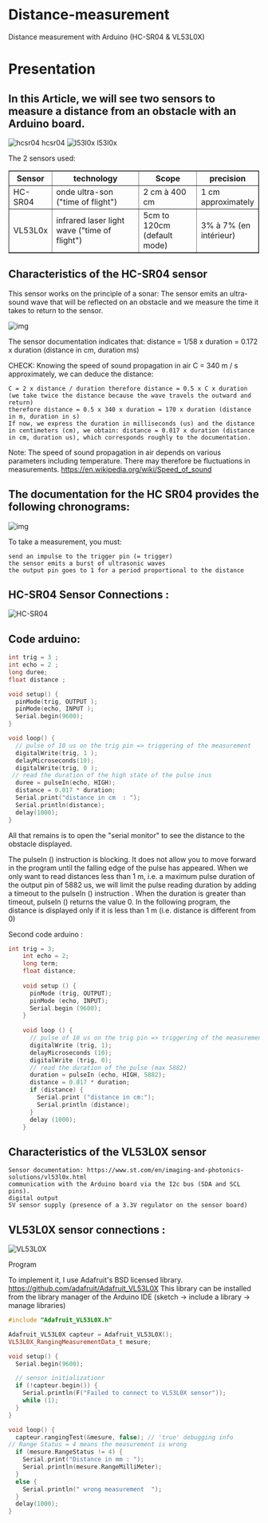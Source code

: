 # Distance-measurement
Distance measurement with Arduino (HC-SR04 &amp; VL53L0X)

Presentation
======
In this Article, we will see two sensors to measure a distance from an obstacle with an Arduino board.
----------
![hcsr04](img/hcsr04.jpg)
hcsr04
![l53l0x](img/vl53l0x-95d7c-e1582.jpg)
l53l0x

The 2 sensors used:
<table style="border-collapse: collapse; width: 99.8%;" border="1">
<tbody>
<tr class="row_first">
<th id="idfe14_c0" style="width: 13.2%;">Sensor</th>
<th id="idfe14_c1" style="width: 39%;">technology</th>
<th id="idfe14_c2" style="width: 25.6%;">Scope</th>
<th id="idfe14_c3" style="width: 22%;">precision<//th>
</th>
</tr>
<tr class="row_odd odd">
<td headers="idfe14_c0" style="width: 13.2%;">HC-SR04</td>
<td headers="idfe14_c1" style="width: 39%;">onde ultra-son ("time of flight")</td>
<td headers="idfe14_c2" style="width: 25.6%;">2 cm &agrave; 400 cm</td>
<td headers="idfe14_c3" style="width: 22%;">1 cm approximately</td>
</tr>
<tr class="row_even even">
<td headers="idfe14_c0" style="width: 13.2%;">VL53L0x</td>
<td headers="idfe14_c1" style="width: 39%;">infrared laser light wave ("time of flight")</td>
<td headers="idfe14_c2" style="width: 25.6%;">5cm to 120cm (default mode)</td>
<td headers="idfe14_c3" style="width: 22%;">3% &agrave; 7% (en int&eacute;rieur)</td>
</tr>
</tbody>
</table>

## Characteristics of the HC-SR04 sensor

This sensor works on the principle of a sonar: The sensor emits an ultra-sound wave that will be reflected on an obstacle and we measure the time it takes to return to the sensor.

![img](img/hcsr04sonar-12b89-517ec.jpg)

The sensor documentation indicates that: distance = 1/58 x duration = 0.172 x duration (distance in cm, duration ms)

CHECK: Knowing the speed of sound propagation in air C = 340 m / s approximately, we can deduce the distance:

    C = 2 x distance / duration therefore distance = 0.5 x C x duration (we take twice the distance because the wave travels the outward and return)
    therefore distance = 0.5 x 340 x duration = 170 x duration (distance in m, duration in s)
    If now, we express the duration in milliseconds (us) and the distance in centimeters (cm), we obtain: distance = 0.017 x duration (distance in cm, duration us), which corresponds roughly to the documentation.

Note: The speed of sound propagation in air depends on various parameters including temperature. There may therefore be fluctuations in measurements. https://en.wikipedia.org/wiki/Speed_of_sound

## The documentation for the HC SR04 provides the following chronograms:
![img](img/hcsr04chronogrammes-badac-ee082.jpg)

To take a measurement, you must:

    send an impulse to the trigger pin (= trigger)
    the sensor emits a burst of ultrasonic waves
    the output pin goes to 1 for a period proportional to the distance

## HC-SR04 Sensor Connections :
![HC-SR04](HC-SR04/HC-SR04jpg.jpg)

## Code arduino: 

```cpp
int trig = 3 ;
int echo = 2 ;
long duree;
float distance ;

void setup() {
  pinMode(trig, OUTPUT );
  pinMode(echo, INPUT );
  Serial.begin(9600);
}

void loop() {
  // pulse of 10 us on the trig pin => triggering of the measurement
  digitalWrite(trig, 1 );
  delayMicroseconds(10);
  digitalWrite(trig, 0 );
 // read the duration of the high state of the pulse inus
  duree = pulseIn(echo, HIGH);
  distance = 0.017 * duration;
  Serial.print("distance in cm  : ");
  Serial.println(distance);
  delay(1000);
}
```

All that remains is to open the "serial monitor" to see the distance to the obstacle displayed.

The pulseIn () instruction is blocking. It does not allow you to move forward in the program until the falling edge of the pulse has appeared.
When we only want to read distances less than 1 m, i.e. a maximum pulse duration of the output pin of 5882 us, we will limit the pulse reading duration by adding a timeout to the pulseIn () instruction .
When the duration is greater than timeout, pulseIn () returns the value 0. In the following program, the distance is displayed only if it is less than 1 m (i.e. distance is different from 0)

Second code arduino : 

```cpp
int trig = 3;
    int echo = 2;
    long term;
    float distance;
     
    void setup () {
      pinMode (trig, OUTPUT);
      pinMode (echo, INPUT);
      Serial.begin (9600);
    }
     
    void loop () {
      // pulse of 10 us on the trig pin => triggering of the measurement
      digitalWrite (trig, 1);
      delayMicroseconds (10);
      digitalWrite (trig, 0);
      // read the duration of the pulse (max 5882)
      duration = pulseIn (echo, HIGH, 5882);
      distance = 0.017 * duration;
      if (distance) {
        Serial.print ("distance in cm:");
        Serial.println (distance);
      }
      delay (1000);
    }
```

## Characteristics of the VL53L0X sensor

    Sensor documentation: https://www.st.com/en/imaging-and-photonics-solutions/vl53l0x.html
    communication with the Arduino board via the I2c bus (SDA and SCL pins).
    digital output
    5V sensor supply (presence of a 3.3V regulator on the sensor board)

## VL53L0X sensor connections : 

![VL53L0X](VL53L0X/VL53L0X.jpg)

Program

To implement it, I use Adafruit's BSD licensed library. https://github.com/adafruit/Adafruit_VL53L0X
This library can be installed from the library manager of the Arduino IDE (sketch -> include a library -> manage libraries)

```cpp
#include "Adafruit_VL53L0X.h"

Adafruit_VL53L0X capteur = Adafruit_VL53L0X();
VL53L0X_RangingMeasurementData_t mesure;

void setup() {
  Serial.begin(9600);

  // sensor initializationr
  if (!capteur.begin()) {
    Serial.println(F("Failed to connect to VL53L0X sensor"));
    while (1);
  }
}

void loop() {
  capteur.rangingTest(&mesure, false); // 'true' debugging info 
// Range Status = 4 means the measurement is wrong
  if (mesure.RangeStatus != 4) {   
    Serial.print("Distance in mm : ");
    Serial.println(mesure.RangeMilliMeter);
  }
  else {
    Serial.println(" wrong measurement  ");
  }
  delay(1000);
}
```

